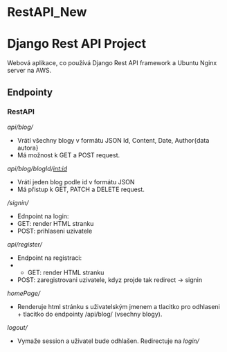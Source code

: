 # RestAPI_New
# Django Rest API Project 
Webová aplikace, co používá Django Rest API framework a Ubuntu Nginx server na AWS.

## Endpointy
### RestAPI

*api/blog/*
 - Vrátí všechny blogy v formátu JSON Id, Content, Date, Author{data autora}
 - Má možnost k GET a POST request.
 
*api/blog/blogId/<int:id>*
 - Vrátí jeden blog podle id v formátu JSON
 - Má přistup k GET, PATCH a DELETE request.
 
*/signin/*
- Ednpoint na login:
- GET: render HTML stranku
- POST: prihlaseni uzivatele

*api/register/*
- Endpoint na registraci:
- - GET: render HTML stranku
- POST: zaregistrovani uzivatele, kdyz projde tak redirect -> signin

*homePage/*
- Renderuje html stránku s uživatelským jmenem a tlacitko pro odhlaseni + tlacitko do endpointy /api/blog/ (vsechny blogy).

*logout/*
- Vymaže session a uživatel bude odhlašen. Redirectuje na *login/*
